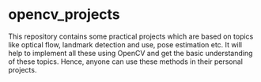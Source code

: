 # opencv_projects
This repository contains some practical projects which are based on topics like optical flow, landmark detection and use, pose estimation etc. It will help to implement all these using OpenCV and get the basic understanding of these topics. Hence, anyone can use these methods in their personal projects.
